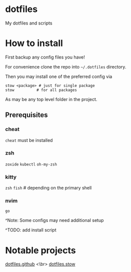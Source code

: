 # dotfiles
My dotfiles and scripts

# How to install
First backup any config files you have!

For convenience clone the repo into `~/.dotfiles` directory.

Then you may install one of the preferred config via

```
stow <package> # just for single package
stow          # for all packages
```

As <package> may be any top level folder in the project.

## Prerequisites

### cheat
`cheat` must be installed

### zsh
`zoxide`
`kubectl`
`oh-my-zsh`

### kitty
`zsh`
`fish` # depending on the primary shell

### nvim
`go`

^Note: Some configs may need additional setup

^TODO: add install script

# Notable projects
[dotfiles.github]( https://dotfiles.github.io/ ) <\br>
[dotfiles.stow]( https://gitlab.com/waterkip/dotty )
